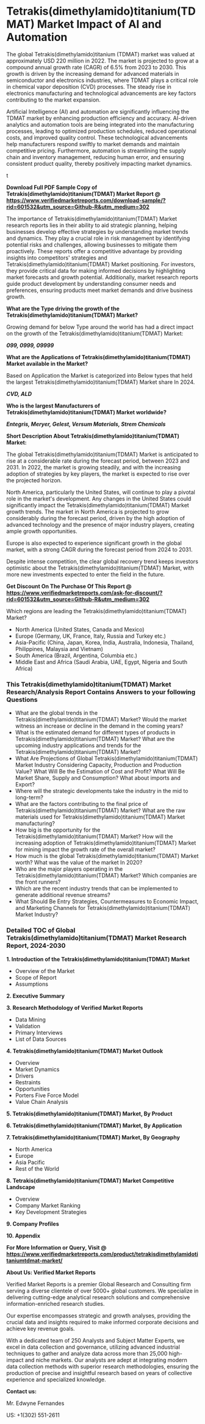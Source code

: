 <meta name="title" content="Global  Tetrakis(dimethylamido)titanium(TDMAT) Market Impact of AI and Automation"><meta name="description" content="  The global Tetrakis(dimethylamido)titanium (TDMAT) market was valued at approximately USD 220 million in 2022. The market is projected to grow at a compound annual g"><meta name="title" content=" Tetrakis(dimethylamido)titanium(TDMAT) Market Size, Share, Scope, Trends, Growth, Opportunities, Analysis, Forecast"> <h1>Tetrakis(dimethylamido)titanium(TDMAT) Market Impact of AI and Automation</h1> <p>The global Tetrakis(dimethylamido)titanium (TDMAT) market was valued at approximately USD 220 million in 2022. The market is projected to grow at a compound annual growth rate (CAGR) of 6.5% from 2023 to 2030. This growth is driven by the increasing demand for advanced materials in semiconductor and electronics industries, where TDMAT plays a critical role in chemical vapor deposition (CVD) processes. The steady rise in electronics manufacturing and technological advancements are key factors contributing to the market expansion.</p> <p>Artificial Intelligence (AI) and automation are significantly influencing the TDMAT market by enhancing production efficiency and accuracy. AI-driven analytics and automation tools are being integrated into the manufacturing processes, leading to optimized production schedules, reduced operational costs, and improved quality control. These technological advancements help manufacturers respond swiftly to market demands and maintain competitive pricing. Furthermore, automation is streamlining the supply chain and inventory management, reducing human error, and ensuring consistent product quality, thereby positively impacting market dynamics.</p> t</p><p id="" class=""><strong>Download Full PDF Sample Copy of Tetrakis(dimethylamido)titanium(TDMAT) Market Report @ <a href="https://www.verifiedmarketreports.com/download-sample/?rid=601532&utm_source=Github-R&utm_medium=302" target="_blank">https://www.verifiedmarketreports.com/download-sample/?rid=601532&utm_source=Github-R&utm_medium=302</a></strong></p><p>The importance of&nbsp;Tetrakis(dimethylamido)titanium(TDMAT) Market research reports lies in their ability to aid strategic planning, helping businesses develop effective strategies by understanding market trends and dynamics. They play a crucial role in risk management by identifying potential risks and challenges, allowing businesses to mitigate them proactively. These reports offer a competitive advantage by providing insights into competitors' strategies and Tetrakis(dimethylamido)titanium(TDMAT) Market positioning. For investors, they provide critical data for making informed decisions by highlighting market forecasts and growth potential. Additionally, market research reports guide product development by understanding consumer needs and preferences, ensuring products meet market demands and drive business growth.</p><p><strong>What are the&nbsp;Type driving the growth of the Tetrakis(dimethylamido)titanium(TDMAT) Market?</strong></p><p id="" class="">Growing demand for below Type around the world has had a direct impact on the growth of the Tetrakis(dimethylamido)titanium(TDMAT) Market:</p><em><strong>099, 0999, 09999</strong></em></p><strong>What are the&nbsp;Applications&nbsp;of Tetrakis(dimethylamido)titanium(TDMAT) Market available in the Market?</strong></p><p id="" class="">Based on Application the Market is categorized into Below types that held the largest Tetrakis(dimethylamido)titanium(TDMAT) Market share In 2024.</p><em><strong>CVD, ALD</strong></em></p><strong>Who is the largest Manufacturers of Tetrakis(dimethylamido)titanium(TDMAT) Market worldwide?</strong></p><p><em><strong>Entegris, Meryer, Gelest, Versum Materials, Strem Chemicals</strong></em></p><p id="" class=""><strong>Short Description About Tetrakis(dimethylamido)titanium(TDMAT) Market:</strong></p><p>The global Tetrakis(dimethylamido)titanium(TDMAT) Market is anticipated to rise at a considerable rate during the forecast period, between 2023 and 2031. In 2022, the market is growing steadily, and with the increasing adoption of strategies by key players, the market is expected to rise over the projected horizon.</p><p>North America, particularly the United States, will continue to play a pivotal role in the market's development. Any changes in the United States could significantly impact the Tetrakis(dimethylamido)titanium(TDMAT) Market growth trends. The market in North America is projected to grow considerably during the forecast period, driven by the high adoption of advanced technology and the presence of major industry players, creating ample growth opportunities.</p><p>Europe is also expected to experience significant growth in the global market, with a strong CAGR during the forecast period from 2024 to 2031.</p><p>Despite intense competition, the clear global recovery trend keeps investors optimistic about the Tetrakis(dimethylamido)titanium(TDMAT) Market, with more new investments expected to enter the field in the future.</p><p id="" class=""><strong>Get Discount On The Purchase Of This Report @ <a href="https://www.verifiedmarketreports.com/ask-for-discount/?rid=601532&utm_source=Github-R&utm_medium=302" target="_blank">https://www.verifiedmarketreports.com/ask-for-discount/?rid=601532&utm_source=Github-R&utm_medium=302</a></strong></p>Which regions are leading the Tetrakis(dimethylamido)titanium(TDMAT) Market?</p><ul><li>North America (United States, Canada and Mexico)</li><li>Europe (Germany, UK, France, Italy, Russia and Turkey etc.)</li><li>Asia-Pacific (China, Japan, Korea, India, Australia, Indonesia, Thailand, Philippines, Malaysia and Vietnam)</li><li>South America (Brazil, Argentina, Columbia etc.)</li><li>Middle East and Africa (Saudi Arabia, UAE, Egypt, Nigeria and South Africa)</li></ul><h3 id="" class="">This Tetrakis(dimethylamido)titanium(TDMAT) Market Research/Analysis Report Contains Answers to your following Questions</h3><ul><li>What are the global trends in the Tetrakis(dimethylamido)titanium(TDMAT) Market? Would the market witness an increase or decline in the demand in the coming years?</li><li>What is the estimated demand for different types of products in Tetrakis(dimethylamido)titanium(TDMAT) Market? What are the upcoming industry applications and trends for the Tetrakis(dimethylamido)titanium(TDMAT) Market?</li><li>What Are Projections of Global Tetrakis(dimethylamido)titanium(TDMAT) Market Industry Considering Capacity, Production and Production Value? What Will Be the Estimation of Cost and Profit? What Will Be Market Share, Supply and Consumption? What about imports and Export?</li><li>Where will the strategic developments take the industry in the mid to long-term?</li><li>What are the factors contributing to the final price of Tetrakis(dimethylamido)titanium(TDMAT) Market? What are the raw materials used for Tetrakis(dimethylamido)titanium(TDMAT) Market manufacturing?</li><li>How big is the opportunity for the Tetrakis(dimethylamido)titanium(TDMAT) Market? How will the increasing adoption of Tetrakis(dimethylamido)titanium(TDMAT) Market for mining impact the growth rate of the overall market?</li><li>How much is the global Tetrakis(dimethylamido)titanium(TDMAT) Market worth? What was the value of the market In 2020?</li><li>Who are the major players operating in the Tetrakis(dimethylamido)titanium(TDMAT) Market? Which companies are the front runners?</li><li>Which are the recent industry trends that can be implemented to generate additional revenue streams?</li><li>What Should Be Entry Strategies, Countermeasures to Economic Impact, and Marketing Channels for Tetrakis(dimethylamido)titanium(TDMAT) Market Industry?</li></ul><h3 id="" class="">Detailed TOC of Global Tetrakis(dimethylamido)titanium(TDMAT) Market Research Report, 2024-2030</h3><p id="" class=""><strong>1. Introduction of the Tetrakis(dimethylamido)titanium(TDMAT) Market</strong></p><ul><li>Overview of the Market</li><li>Scope of Report</li><li>Assumptions</li></ul><p id="" class=""><strong>2. Executive Summary</strong></p><p id="" class=""><strong>3. Research Methodology of Verified Market Reports</strong></p><ul><li>Data Mining</li><li>Validation</li><li>Primary Interviews</li><li>List of Data Sources</li></ul><p id="" class=""><strong>4. Tetrakis(dimethylamido)titanium(TDMAT) Market Outlook</strong></p><ul><li>Overview</li><li>Market Dynamics</li><li>Drivers</li><li>Restraints</li><li>Opportunities</li><li>Porters Five Force Model</li><li>Value Chain Analysis</li></ul><p id="" class=""><strong>5. Tetrakis(dimethylamido)titanium(TDMAT) Market, By Product</strong></p><p id="" class=""><strong>6. Tetrakis(dimethylamido)titanium(TDMAT) Market, By Application</strong></p><p id="" class=""><strong>7. Tetrakis(dimethylamido)titanium(TDMAT) Market, By Geography</strong></p><ul><li>North America</li><li>Europe</li><li>Asia Pacific</li><li>Rest of the World</li></ul><p id="" class=""><strong>8. Tetrakis(dimethylamido)titanium(TDMAT) Market Competitive Landscape</strong></p><ul><li>Overview</li><li>Company Market Ranking</li><li>Key Development Strategies</li></ul><p id="" class=""><strong>9. Company Profiles</strong></p><p id="" class=""><strong>10. Appendix</strong></p><p id="" class=""><strong>For More Information or Query, Visit @ <a href="https://www.verifiedmarketreports.com/product/tetrakisdimethylamidotitaniumtdmat-market/" target="_blank">https://www.verifiedmarketreports.com/product/tetrakisdimethylamidotitaniumtdmat-market/</a></strong></p><p id="" class=""><strong>About Us: Verified Market Reports</strong></p><p id="" class="">Verified Market Reports is a premier Global Research and Consulting firm serving a diverse clientele of over 5000+ global customers. We specialize in delivering cutting-edge analytical research solutions and comprehensive information-enriched research studies.</p><p id="" class="">Our expertise encompasses strategic and growth analyses, providing the crucial data and insights required to make informed corporate decisions and achieve key revenue goals.</p><p id="" class="">With a dedicated team of 250 Analysts and Subject Matter Experts, we excel in data collection and governance, utilizing advanced industrial techniques to gather and analyze data across more than 25,000 high-impact and niche markets. Our analysts are adept at integrating modern data collection methods with superior research methodologies, ensuring the production of precise and insightful research based on years of collective experience and specialized knowledge.</p><p id="" class=""><strong>Contact us:</strong></p><p id="" class="">Mr. Edwyne Fernandes</p><p id="" class="">US: +1(302) 551-2611</p>